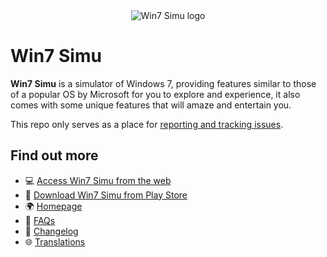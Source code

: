 <div align="center">
  <img src="https://play-lh.googleusercontent.com/hhIHRXxOzAzFb6leGaZ-GZ9SvXe21dfYNLMtTJP-YbiCIqWCr383lQQwjKjbJBrgtNk=s128-rw" alt="Win7 Simu logo" />
</div>

# Win7 Simu

__Win7 Simu__ is a simulator of Windows 7, providing features similar to those of a popular OS by Microsoft for you to explore and experience, it also comes with some unique features that will amaze and entertain you.

This repo only serves as a place for [reporting and tracking issues](https://github.com/Visnalize/win7-simu/issues).

## Find out more

- 💻 [Access Win7 Simu from the web](https://win7simu.visnalize.com)
- 📲 [Download Win7 Simu from Play Store](https://play.google.com/store/apps/details?id=com.visnalize.win7simu)
- 🌍 [Homepage](https://visnalize.com/win7simu/about.html)
- 💭 [FAQs](https://visnalize.com/win7simu/faq.html)
- 📝 [Changelog](https://visnalize.com/win7simu/changelog.html)
- 🌐 [Translations](https://crowdin.com/project/win7simu)
